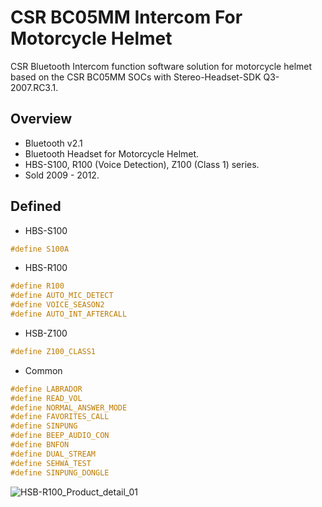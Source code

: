 # CSR BC05MM Intercom For Motorcycle Helmet
CSR Bluetooth Intercom function software solution for motorcycle helmet based on the CSR BC05MM SOCs with Stereo-Headset-SDK Q3-2007.RC3.1.

## Overview
* Bluetooth v2.1
* Bluetooth Headset for Motorcycle Helmet.
* HBS-S100, R100 (Voice Detection), Z100 (Class 1) series.
* Sold 2009 - 2012.

## Defined
* HBS-S100
```c
#define S100A
```

* HBS-R100
```c
#define R100
#define AUTO_MIC_DETECT
#define VOICE_SEASON2
#define AUTO_INT_AFTERCALL
```

* HSB-Z100
```c
#define Z100_CLASS1
```

* Common
```c
#define LABRADOR
#define READ_VOL
#define NORMAL_ANSWER_MODE
#define FAVORITES_CALL
#define SINPUNG
#define BEEP_AUDIO_CON
#define BNFON
#define DUAL_STREAM
#define SEHWA_TEST
#define SINPUNG_DONGLE
```

![HSB-R100_Product_detail_01](https://user-images.githubusercontent.com/26864945/54742176-f9bc7080-4c03-11e9-84be-20a9291074ca.jpg)
